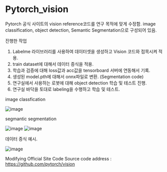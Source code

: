 # Pytorch_vision
Pytorch 공식 사이트의 vision reference코드를 연구 목적에 맞게 수정함.
image classification, object detection, Semantic Segmentation으로 구성되어 있음.

진행한 작업
1. Labelme 라이브러리를 사용하여 데이터셋을 생성하고 Vision 코드와 접목시켜 적용.
2. train dataset에 대해서 데이터 증식을 적용.
3. 학습과 검증에 대해 loss값과 acc값을 tensorboard 서버에 연동해서 기록.
4. 생성된 model.pth에 대해서 onnx파일로 변환. (Segmentation code)
5. 연구실에서 사용하는 로봇에 대해 object detection 학습 및 테스트 진행.
6. 연구실 바닥을 토대로 labeling을 수행하고 학습 및 테스트.

image classfication

![image](https://github.com/user-attachments/assets/e6c8bff9-b501-433c-82b1-2fbd68237e2d)

segmantic segmentation

![image](https://github.com/user-attachments/assets/fb484b2c-451f-4a3d-bae8-3f333af9ad7f)
![image](https://github.com/user-attachments/assets/7d8488c2-84bb-41b0-a24d-6d57b7022efd)

데이터 증식 예시.

![image](https://github.com/user-attachments/assets/1be99300-e0bd-4564-958b-14dd4711548c)


Modifying Official Site Code
Source code address : https://github.com/pytorch/vision
